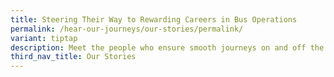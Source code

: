 ```yaml
---
title: Steering Their Way to Rewarding Careers in Bus Operations
permalink: /hear-our-journeys/our-stories/permalink/
variant: tiptap
description: Meet the people who ensure smooth journeys on and off the road.
third_nav_title: Our Stories
---
```

